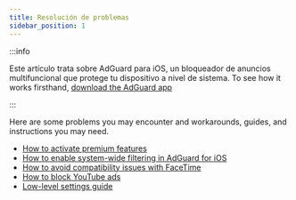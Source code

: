 ```yaml
---
title: Resolución de problemas
sidebar_position: 1
---
```


:::info

Este artículo trata sobre AdGuard para iOS, un bloqueador de anuncios multifuncional que protege tu dispositivo a nivel de sistema. To see how it works firsthand, [download the AdGuard app](https://agrd.io/download-kb-adblock)

:::

Here are some problems you may encounter and workarounds, guides, and instructions you may need.

- [How to activate premium features](/adguard-for-ios/solving-problems/premium-activation.md)
- [How to enable system-wide filtering in AdGuard for iOS](/adguard-for-ios/solving-problems/system-wide-filtering.md)
- [How to avoid compatibility issues with FaceTime](/adguard-for-ios/solving-problems/facetime-compatibility-issues.md)
- [How to block YouTube ads](/adguard-for-ios/solving-problems/block-youtube-ads.md)
- [Low-level settings guide](/adguard-for-ios/solving-problems/low-level-settings.md)
